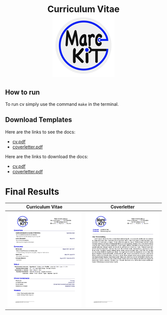  <h1 align="center">
  Curriculum Vitae
  <br/>
  <a href="https://github.com/marckit/cv-marckit" title="CV marckit">
    <img alt="profile logo"
         src="https://github.com/marcandrelabelle2/cv-marckit/blob/master/src/images/profile.png"
         width="200px"
         height="200px"
     />
  </a>
</h1>

## How to run

To run cv simply use the command `make` in the terminal.

## Download Templates

Here are the links to see the docs:
- [cv.pdf](./pdf/cv.pdf)
- [coverletter.pdf](./pdf/coverletter.pdf)

Here are the links to download the docs:
- [cv.pdf][1]
- [coverletter.pdf][2]

# Final Results

| Curriculum Vitae | Coverletter |
|:---:|:---:|
|[![Curriculum Vitea marckit](https://github.com/marcandrelabelle2/cv-marckit/blob/master/src/images/docs/cv.jpg)][3]|[![Coverletter marckit](https://github.com/marcandrelabelle2/cv-marckit/blob/master/src/images/docs/coverletter.jpg)][4]|

<!--- Download links -->

[1]:https://raw.githubusercontent.com/marcandrelabelle2/cv-marckit/master/pdf/cv.pdf
[2]:https://raw.githubusercontent.com/marcandrelabelle2/cv-marckit/master/pdf/coverletter.pdf
[3]:https://github.com/marcandrelabelle2/cv-marckit/blob/master/src/images/docs/cv.png
[4]:https://github.com/marcandrelabelle2/cv-marckit/blob/master/src/images/docs/coverletter.png
